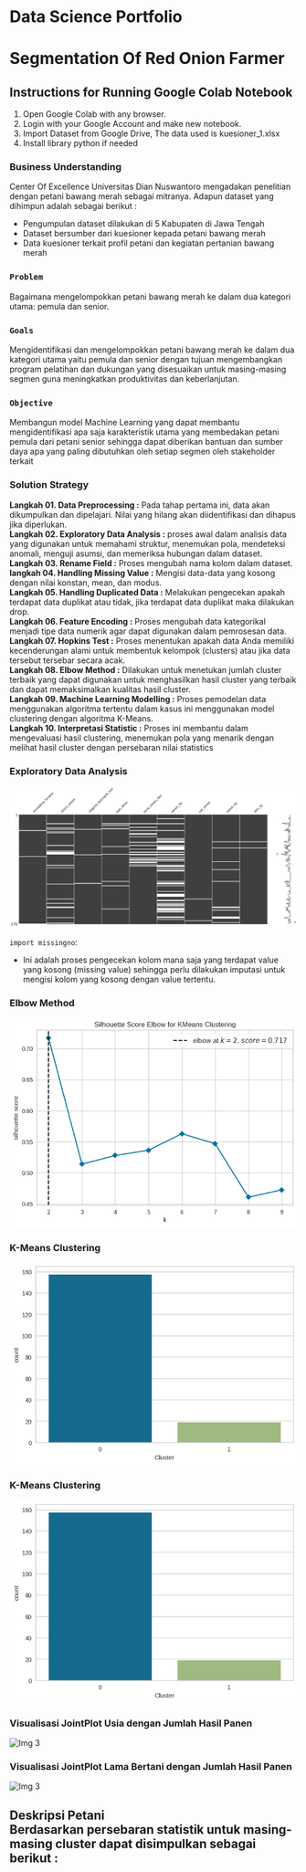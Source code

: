# Data Science Portfolio
#  **Segmentation Of Red Onion Farmer**
## Instructions for Running Google Colab Notebook
1. Open Google Colab with any browser.<br>
2. Login with your Google Account and make new notebook.<br>
3. Import Dataset from Google Drive, The data used is kuesioner_1.xlsx
4. Install library python if needed

### **Business Understanding**
Center Of Excellence Universitas Dian Nuswantoro mengadakan penelitian dengan petani bawang merah sebagai mitranya. Adapun dataset yang dihimpun adalah sebagai berikut :
- Pengumpulan dataset dilakukan di 5 Kabupaten di Jawa Tengah
- Dataset bersumber dari kuesioner kepada petani bawang merah
- Data kuesioner terkait profil petani dan kegiatan pertanian bawang merah
### **`Problem`**
Bagaimana mengelompokkan petani bawang merah ke dalam dua kategori utama: pemula dan senior.
### **`Goals`**
Mengidentifikasi dan mengelompokkan petani bawang merah ke dalam dua kategori utama yaitu pemula dan senior dengan tujuan mengembangkan program pelatihan dan dukungan yang disesuaikan untuk masing-masing segmen guna meningkatkan produktivitas dan keberlanjutan.
### **`Objective`**
Membangun model Machine Learning yang dapat membantu mengidentifikasi apa saja karakteristik utama yang membedakan petani pemula dari petani senior sehingga dapat diberikan bantuan dan sumber daya apa yang paling dibutuhkan oleh setiap segmen oleh stakeholder terkait

###  **Solution Strategy**
**Langkah 01. Data Preprocessing :** Pada tahap pertama ini, data akan dikumpulkan dan dipelajari. Nilai yang hilang akan diidentifikasi dan dihapus jika diperlukan.<br>
**Langkah 02. Exploratory Data Analysis :** proses awal dalam analisis data yang digunakan untuk memahami struktur, menemukan pola, mendeteksi anomali, menguji asumsi, dan memeriksa hubungan dalam dataset.<br>
**Langkah 03. Rename Field :** Proses mengubah nama kolom dalam dataset.<br>
**langkah 04. Handling Missing Value :** Mengisi data-data yang kosong dengan nilai konstan, mean, dan modus.<br>
**Langkah 05. Handling Duplicated Data :** Melakukan pengecekan apakah terdapat data duplikat atau tidak, jika terdapat data duplikat maka dilakukan drop.<br>
**Langkah 06. Feature Encoding :** Proses mengubah data kategorikal menjadi tipe data numerik agar dapat digunakan dalam pemrosesan data.<br>
**Langkah 07. Hopkins Test :** Proses menentukan apakah data Anda memiliki kecenderungan alami untuk membentuk kelompok (clusters) atau jika data tersebut tersebar secara acak.<br>
**Langkah 08. Elbow Method :** Dilakukan untuk menetukan jumlah cluster terbaik yang dapat digunakan untuk menghasilkan hasil cluster yang terbaik dan dapat memaksimalkan kualitas hasil cluster.<br>
**Langkah 09. Machine Learning Modelling :** Proses pemodelan data menggunakan algoritma tertentu dalam kasus ini menggunakan model clustering dengan algoritma K-Means.<br>
**Langkah 10. Interpretasi Statistic :** Proses ini membantu dalam mengevaluasi hasil clustering, menemukan pola yang menarik dengan melihat hasil cluster dengan persebaran nilai statistics

### **Exploratory Data Analysis**
![Img 1](screenshot/1.png)

`import missingno`:<br>
- Ini adalah proses pengecekan kolom mana saja yang terdapat value yang kosong (missing value) sehingga perlu dilakukan imputasi untuk mengisi kolom yang kosong dengan value tertentu.

### **Elbow Method**
![Img 2](screenshot/2.png)

### **K-Means Clustering**
![Img 3](screenshot/3.png)

### **K-Means Clustering**
![Img 3](screenshot/3.png)

### **Visualisasi JointPlot Usia dengan Jumlah Hasil Panen**
![Img 3](screenshot/4.png)

### **Visualisasi JointPlot Lama Bertani dengan Jumlah Hasil Panen**
![Img 3](screenshot/5.png)

**Deskripsi Petani** <br>
Berdasarkan persebaran statistik untuk masing-masing cluster dapat disimpulkan sebagai berikut :
- 





